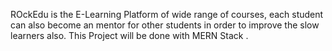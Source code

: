 ROckEdu is the E-Learning Platform of wide range of courses, 
each student can also become an mentor for other students in order to improve the slow learners also.
This Project will be done with MERN Stack .
